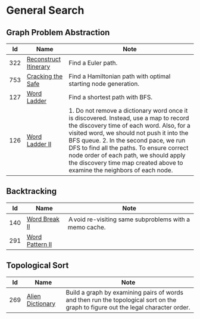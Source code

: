 # General Search

## Graph Problem Abstraction
| Id      | Name                                        | Note               |
|---------|---------------------------------------------|--------------------|
| 322     |  <a href="https://github.com/ZSShen/Hacking-Tech-Interview/blob/main/AlgorithmDesign/src/332_Reconstruct_Itinerary.cpp" target="_blank">Reconstruct Itinerary</a>| Find a Euler path. |
| 753     |  <a href="https://github.com/ZSShen/Hacking-Tech-Interview/blob/main/AlgorithmDesign/src/753_Cracking_the_Safe.cpp" target="_blank">Cracking the Safe</a>| Find a Hamiltonian path with optimal starting node generation. |
| 127     |  <a href="https://github.com/ZSShen/Hacking-Tech-Interview/blob/main/AlgorithmDesign/src/127_Word_Ladder.cpp" target="_blank">Word Ladder</a>| Find a shortest path with BFS. |
| 126     |  <a href="https://github.com/ZSShen/Hacking-Tech-Interview/blob/main/AlgorithmDesign/src/126_Word_Ladder_II.cpp" target="_blank">Word Ladder II</a>| 1. Do not remove a dictionary word once it is discovered. Instead, use a map to record the discovery time of each word. Also, for a visited word, we should not push it into the BFS queue.  2. In the second pace, we run DFS to find all the paths. To ensure correct node order of each path, we should apply the discovery time map created above to examine the neighbors of each node. |


## Backtracking
| Id      | Name                                        | Note               |
|---------|---------------------------------------------|--------------------|
| 140     |  <a href="https://github.com/ZSShen/Hacking-Tech-Interview/blob/main/AlgorithmDesign/src/140_Word_Break_II.cpp" target="_blank">Word Break II</a>| Ａvoid re-visiting same subproblems with a memo cache. |
| 291     |  <a href="https://github.com/ZSShen/Hacking-Tech-Interview/blob/main/AlgorithmDesign/src/291_Word_Pattern_II.cpp" target="_blank">Word Pattern II</a>|  |


## Topological Sort
| Id      | Name                                        | Note               |
|---------|---------------------------------------------|--------------------|
| 269     |  <a href="https://github.com/ZSShen/Hacking-Tech-Interview/blob/main/AlgorithmDesign/src/269_Alien_Dictionary.cpp" target="_blank">Alien Dictionary</a>| Build a graph by examining pairs of words and then run the topological sort on the graph to figure out the legal character order. |
